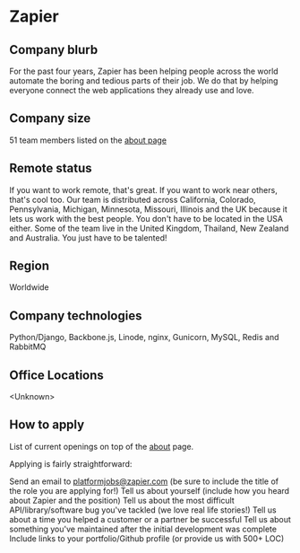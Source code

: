 # Zapier

## Company blurb

For the past four years, Zapier has been helping people across the world automate the boring and tedious parts of their job. We do that by helping everyone connect the web applications they already use and love.

## Company size

51 team members listed on the [about page](https://zapier.com/about/)

## Remote status

If you want to work remote, that's great. If you want to work near others, that's cool too. Our team is distributed across California, Colorado, Pennsylvania, Michigan, Minnesota, Missouri, Illinois and the UK because it lets us work with the best people. You don't have to be located in the USA either. Some of the team live in the United Kingdom, Thailand, New Zealand and Australia. You just have to be talented!

## Region

Worldwide

## Company technologies

Python/Django, Backbone.js, Linode, nginx, Gunicorn, MySQL, Redis and RabbitMQ

## Office Locations

\<Unknown\>

## How to apply

List of current openings on top of the [about](https://zapier.com/about) page.

Applying is fairly straightforward:

Send an email to [platformjobs@zapier.com](platformjobs@zapier.com) (be sure to include the title of the role you are applying for!)
Tell us about yourself (include how you heard about Zapier and the position)
Tell us about the most difficult API/library/software bug you've tackled (we love real life stories!)
Tell us about a time you helped a customer or a partner be successful
Tell us about something you've maintained after the initial development was complete
Include links to your portfolio/Github profile (or provide us with 500+ LOC)
